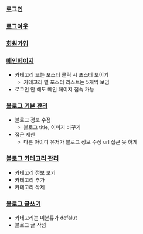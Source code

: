 ### [로그인](https://github.com/luster1031/JAVA_Expert_courses_Practice/blob/master/jblog/jblog03/md-file/login.md)
### [로그아웃](https://github.com/luster1031/JAVA_Expert_courses_Practice/blob/master/jblog/jblog03/md-file/logout.md)
### [회원가입](https://github.com/luster1031/JAVA_Expert_courses_Practice/blob/master/jblog/jblog03/md-file/join.md)
### [메인페이지](https://github.com/luster1031/JAVA_Expert_courses_Practice/blob/master/jblog/jblog03/md-file/BlogMain.md)
+ 카테고리 또는 포스터 클릭 시 포스터 보이기
    + 카테고리 별 포스터 리스트는 5개씩 보임
+ 로그인 안 해도 메인 페이지 접속 가능 
### [블로그 기본 관리](https://github.com/luster1031/JAVA_Expert_courses_Practice/blob/master/jblog/jblog03/md-file/basicAdmin.md)
+ 블로그 정보 수정
    + 블로그 title, 이미지 바꾸기
+ 접근 제한
    + 다른 아이디 유저가 블로그 정보 수정 url 접근 못 하게
### [블로그 카테고리 관리](https://github.com/luster1031/JAVA_Expert_courses_Practice/blob/master/jblog/jblog03/md-file/category-admin.md)
+ 카테고리 정보 보기
+ 카테고리 추가
+ 카테고리 삭제
### [블로그 글쓰기](https://github.com/luster1031/JAVA_Expert_courses_Practice/blob/master/jblog/jblog03/md-file/write.md)
+ 카테고리는 미분류가 defalut
+ 블로그 글 작성